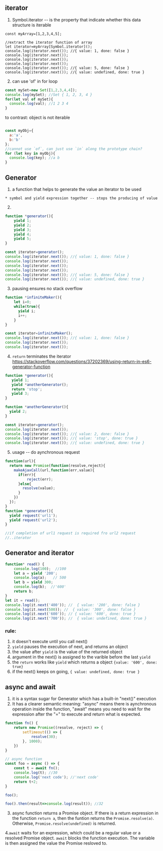## iterator
1. Symbol.iterator --  is the property that indicate whether this data structure is iterable
```
const myArray=[1,2,3,4,5];

//extract the iterator function of array
let iterator=myArray[Symbol.iterator]();
console.log(iterator.next()); //{ value: 1, done: false }
console.log(iterator.next());
console.log(iterator.next());
console.log(iterator.next());
console.log(iterator.next()); //{ value: 5, done: false }
console.log(iterator.next()); //{ value: undefined, done: true }
```

2. can use 'of' in for loop
```javascript
const mySet=new Set([1,2,3,4,4]);
console.log(mySet); //Set { 1, 2, 3, 4 }
for(let val of mySet){
  console.log(val); //1 2 3 4
}
```
to contrast: object is not iterable
```javascript

const myObj={
  a:'a',
  b:'b'
};
//cannot use `of`, can just use `in` along the prototype chain?
for (let key in myObj){
  console.log(key); //a b
}
```

## Generator
1. a function that helps to generate the value an iterator to be used
```
* symbol and yield expression together -- stops the producing of value
```
2. 
```javascript
function *generator(){
    yield 1;
    yield 2;
    yield 3;
    yield 4;
    yield 5;
}

const iterator=generator();
console.log(iterator.next()); //{ value: 1, done: false }
console.log(iterator.next());
console.log(iterator.next());
console.log(iterator.next());
console.log(iterator.next()); //{ value: 5, done: false }
console.log(iterator.next()); //{ value: undefined, done: true }
```

3. pausing ensures no stack overflow
```javascript
function *infiniteMaker(){
    let i=0;
    while(true){
      yield i;
      i++;
    }
}

const iterator=infiniteMaker();
console.log(iterator.next()); //{ value: 1, done: false }
console.log(iterator.next());
console.log(iterator.next());
```
4. `return` terminates the iterator
https://stackoverflow.com/questions/37202369/using-return-in-es6-generator-function

```javascript
function *generator(){
   yield 1;
   yield *anotherGenerator();
   return 'stop';
   yield 3;
}

function *anotherGenerator(){
  yield 2;
}

const iterator=generator();
console.log(iterator.next()); 
console.log(iterator.next()); //{ value: 2, done: false }
console.log(iterator.next()); //{ value: 'stop', done: true }
console.log(iterator.next()); //{ value: undefined, done: true }
```

5. usage -- do aynchronous request

```javascript
function(url){
  return new Promise(function(resolve,reject){
    makeAjaxCall(url,function(err,value){
      if(err){
          reject(err);
      }else{
        resolve(value);
      }
    })
  });
}
function *generator(){
  yield request('url1');
  yield request('url2');
}

//if completion of url1 request is required fro url2 request
//..iterator
```



## Generator and iterator

```javascript
function* read() {
    console.log(100);  //100
    let a = yield '200';
    console.log(a);   // 500
    let b = yield 300;
    console.log(b);  //'600'
    return b;
}
let it = read();
console.log(it.next('400')); //  { value: '200', done: false } 
console.log(it.next(500)); //  { value: '300', done: false } 
console.log(it.next('600')); // { value: '600', done: true } 
console.log(it.next('700')); //  { value: undefined, done: true } 
```


### rule:
1. it doesn't execute until you call next() 
2. `yield` pauses the execution of next, and returns an object
3. the value after `yield` is the value of the returned object
4. argument in the next() is assigned to the varible before the last `yield`
5. the `return` works like `yield` which returns a object `{value: '600', done: true}`
6. if the next() keeps on going, `{ value: undefined, done: true } `



## async and await
1. it is a syntax sugar for Generator which has a built-in "next()" execution
2. It has a clearer semantic meaning: "async" means there is aynchronous operation inside the function, "await" means you need to wait for the expression after the "=" to execute and return what is expected.

```javascript
function fn() {
    return new Promise((resolve, reject) => {
        setTimeout(() => {
            resolve(30);
        }, 1000);
    })
}

// async function
const foo = async () => {
    const t = await fn();
    console.log(t); //30
    console.log('next code'); //'next code'
    return t+2;
}

foo();

foo().then(result=>console.log(result)); //32
```
3. async function returns a Promise object. If there is a return expression in the function `return a`, then the funtion returns the `Promise.resolve(a)`. Otherwise, `Promise.resolve(undefined)` is returned.

4.`await` waits for an expression, which could be a regular value or a resolved Promise object. `await` blocks the function execution. The variable is then assigned the value the Promise resloved to.
